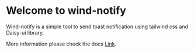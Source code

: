 # Welcome to wind-notify

Wind-notify is a simple tool to send toast notification using tailwind css and Daisy-ui library.

More information please check the docs [Link](https://mariojgt.github.io/wind-notify/).
